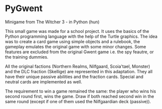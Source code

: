 # PyGwent
Minigame from The Witcher 3 - in Python (hun)

This small game was made for a school project. It uses the basics of the Python programming language with the help of the Turtle graphics. The idea was to create a card game using simple objects and a rulebook, the gameplay emulates the original game with some minor changes. Some features are excluded from the original Gwent game i.e. the spy feautre, or the training dummies.

All the original factions (Northern Realms, Nilfgaard, Scoia'tael, Monster) and the DLC fraction (Skellige) are represented in this adaptation. They all have their unique passive abilities and the fraction cards. Special and neutral cards are implemented as well.

The requirement to win a game remained the same: the player who wins his second round first, wins the game. Draw if both reached second win in the same round (except if one of them used the Nilfgaardian deck (passive)).
